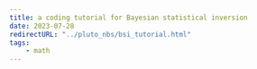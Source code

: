 ```yaml
---
title: a coding tutorial for Bayesian statistical inversion
date: 2023-07-28
redirectURL: "../pluto_nbs/bsi_tutorial.html"
tags:
    - math
---
```

